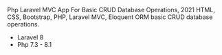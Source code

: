 Php Laravel MVC App For Basic CRUD Database Operations, 2021
HTML, CSS, Bootstrap, PHP, Laravel MVC, Eloquent ORM basic CRUD database operations.
- Laravel 8
- Php 7.3 - 8.1
